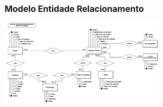 # Modelo Entidade Relacionamento

![Modelo ER do Banco de Sangue](<https://github.com/wanessabezerra/Gerenciamento-de-Banco-de-Sangue/blob/main/docs/images/BD-MER-Gerenciamento-de-Banco-de-Sangue.ver2.png>)
